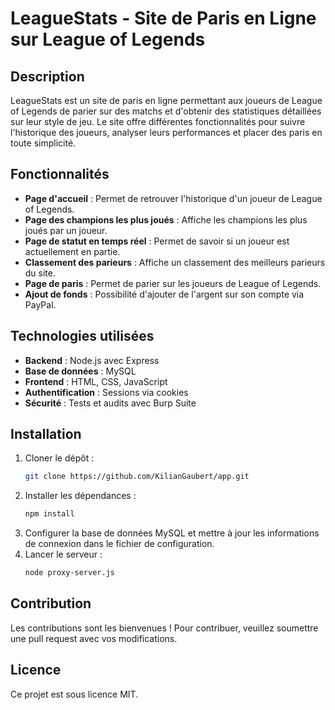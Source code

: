 # LeagueStats - Site de Paris en Ligne sur League of Legends

## Description
LeagueStats est un site de paris en ligne permettant aux joueurs de League of Legends de parier sur des matchs et d'obtenir des statistiques détaillées sur leur style de jeu. Le site offre différentes fonctionnalités pour suivre l'historique des joueurs, analyser leurs performances et placer des paris en toute simplicité.

## Fonctionnalités
- **Page d'accueil** : Permet de retrouver l'historique d'un joueur de League of Legends.
- **Page des champions les plus joués** : Affiche les champions les plus joués par un joueur.
- **Page de statut en temps réel** : Permet de savoir si un joueur est actuellement en partie.
- **Classement des parieurs** : Affiche un classement des meilleurs parieurs du site.
- **Page de paris** : Permet de parier sur les joueurs de League of Legends.
- **Ajout de fonds** : Possibilité d'ajouter de l'argent sur son compte via PayPal.

## Technologies utilisées
- **Backend** : Node.js avec Express
- **Base de données** : MySQL
- **Frontend** : HTML, CSS, JavaScript
- **Authentification** : Sessions via cookies
- **Sécurité** : Tests et audits avec Burp Suite

## Installation
1. Cloner le dépôt :
   ```sh
   git clone https://github.com/KilianGaubert/app.git
   ```
2. Installer les dépendances :
   ```sh
   npm install
   ```
3. Configurer la base de données MySQL et mettre à jour les informations de connexion dans le fichier de configuration.
4. Lancer le serveur :
   ```sh
   node proxy-server.js
   ```

## Contribution
Les contributions sont les bienvenues ! Pour contribuer, veuillez soumettre une pull request avec vos modifications.

## Licence
Ce projet est sous licence MIT.

